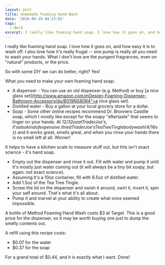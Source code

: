```yaml
---
layout: post
title: Homemade Foaming Hand Wash
date: '2016-04-29 04:23:02'
tags:
  - Nerd
excerpt: I really like foaming hand soap. I love how it goes on, and how easy it is to wash off. I also love how it's really frugal -- one pump is really all you need to wash your hands. What I don't love are the pungent fragrances, even on "natural" products, or the price. So with some DIY we can do better, right? Yes!
---
```


I really like foaming hand soap. I love how it goes on, and how easy it is to wash off. I also love how it's really frugal -- one pump is really all you need to wash your hands. What I don't love are the pungent fragrances, even on "natural" products, or the price.

So with some DIY we can do better, right? Yes!

What you need to make your own foaming hand soap:

- A dispenser - You can use an old dispenser (e.g. Method) or buy [a nice glass set](http://www.amazon.com/mDesign-Foaming-Dispenser-Bathroom-Accessory/dp/B019NS80R4">a nice glass set).
- Distilled water - Buy a gallon at your local grocery store for a dollar.
- Soap - Some other online recipes recommend Dr. Bronners Castille soap, which I mostly like except for the soapy "aftertaste" that seems to linger on your hands. At $12/32oz at Trader Joe's, it's also kind of expensive. I tried Trader Joe's Tea Tree Tingle body wash ($4/16oz) and it works great, smells great, and when you rinse your hands there is no smell left at all. Winner!

It helps to have a kitchen scale to measure stuff out, but this isn't exact science - it's hand soap.

- Empty out the dispenser and rinse it out. Fill with water and pump it until it's mostly just water coming out (it will always be a tiny bit soapy, but again: not exact science).
- Assuming it's a 10oz container, fill with 8.5oz of distilled water.
- Add 1.5oz of the Tea Tree Tingle.
- Screw the lid on the dispenser and swish it around, swirl it, invert it, spin your self around. That's what it's all about.
- Pump it and marvel at your ability to create what once seemed impossible.

A bottle of Method Foaming Hand Wash costs $3 at Target. This is a good price for the dispenser, so it may be worth buying one just to dump the smelly contents out.

A refill using this recipe costs:

- $0.07 for the water
- $0.37 for the soap

For a grand total of $0.44, and it is exactly what I want. Done!
